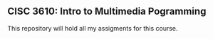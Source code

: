 ## CISC 3610: Intro to Multimedia Pogramming

This repository will hold all my assigments for this course.